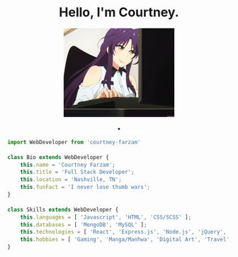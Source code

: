 <h1 align='center'>Hello, I'm Courtney.</h1>


<div align='center'>
	<img src="https://github.com/courtneyfarzam/courtneyfarzam/blob/main/keyboard.gif" alt="cute anime girl" style='width: auto; height: 200px;'>
</div>

<p align='center'>
	<a href='https://courtneyfarzam.netlify.app/' style='color: #fff'>Portfolio</a> • <a href='https://www.linkedin.com/in/courtneyfarzam/' style='color: #fff'>LinkedIn</a>
</p>

```js
import WebDeveloper from 'courtney-farzam'

class Bio extends WebDeveloper {
	this.name = 'Courtney Farzam';
	this.title = 'Full Stack Developer';
	this.location = 'Nashville, TN';
	this.funFact = 'I never lose thumb wars';
}

class Skills extends WebDeveloper {
	this.languages = [ 'Javascript', 'HTML', 'CSS/SCSS' ];
	this.databases = [ 'MongoDB', 'MySQL' ];
	this.technologies = [ 'React', 'Express.js', 'Node.js', 'jQuery', 'GraphQL', 'mongoose' ];
	this.hobbies = [ 'Gaming', 'Manga/Manhwa', 'Digital Art', 'Travel', 'My Pets' ];
}
```
